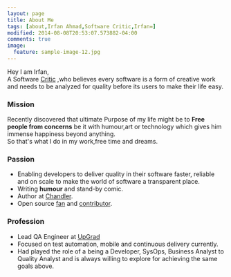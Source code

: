 ```yaml
---
layout: page
title: About Me
tags: [about,Irfan Ahmad,Software Critic,Irfan=]
modified: 2014-08-08T20:53:07.573882-04:00
comments: true
image:
  feature: sample-image-12.jpg
---
```


Hey I am Irfan,  
A Software <a href="httpsp://en.wikipedia.org/wiki/Critic">Critic</a> ,who believes every software is a form of creative work and needs to be analyzed for quality before its users to make their life easy.          

### Mission
Recently discovered that ultimate Purpose of my life might be to **Free people from concerns** be it with humour,art or technology which gives him immense happiness beyond anything.    
So that's what I do in my work,free time and dreams.

### Passion
* Enabling developers to deliver quality in their software faster, reliable and on scale to make the world of software a transparent place.
* Writing **humour** and stand-by comic.
* Author at <a href="https://chandler.ai">Chandler</a>.
* Open source <a href="https://github.com/notimewaste">fan</a> and <a href="https://irfanahmad.in/open/">contributor</a>.

### Profession  
* Lead QA Engineer at <a href="https://upgrad.com">UpGrad</a>
* Focused on test automation, mobile and continuous delivery currently.
* Had played the role of a being a Developer, SysOps, Business Analyst to Quality Analyst and is always willing to explore for achieving the same goals above.
